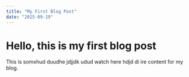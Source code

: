 ```yaml
---
title: "My First Blog Post"
date: "2025-09-19"
---
```


# Hello, this is my first blog post

This is somxhud
duudhe
jdjjdk
udud
watch here
hdjd
di 
ire content for my blog.
